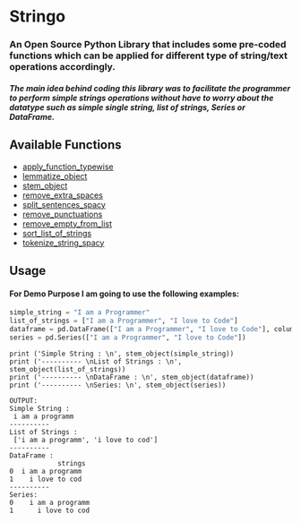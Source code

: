 # Stringo

### An Open Source Python Library that includes some pre-coded functions which can be applied for different type of string/text operations accordingly.

##### The main idea behind coding this library was to facilitate the programmer to perform simple strings operations without have to worry about the datatype such as simple single string, list of strings, Series or DataFrame. 


## Available Functions

* [apply_function_typewise](#apply_function_typewise)
* [lemmatize_object](#lemmatize_object)
* [stem_object](#stem_object)
* [remove_extra_spaces](#remove_extra_spaces)
* [split_sentences_spacy](#split_sentences_spacy)
* [remove_punctuations](#remove_punctuations)
* [remove_empty_from_list](#remove_empty_from_list)
* [sort_list_of_strings](#sort_list_of_strings)
* [tokenize_string_spacy](#tokenize_string_spacy)

## Usage

#### For Demo Purpose I am going to use the following examples:

```python
simple_string = "I am a Programmer"
list_of_strings = ["I am a Programmer", "I love to Code"]
dataframe = pd.DataFrame(["I am a Programmer", "I love to Code"], columns=['strings'])
series = pd.Series(["I am a Programmer", "I love to Code"])
```

```
print ('Simple String : \n', stem_object(simple_string))
print ('---------- \nList of Strings : \n', stem_object(list_of_strings))
print ('---------- \nDataFrame : \n', stem_object(dataframe))
print ('---------- \nSeries: \n', stem_object(series))

OUTPUT:
Simple String : 
 i am a programm
---------- 
List of Strings : 
 ['i am a programm', 'i love to cod']
---------- 
DataFrame : 
            strings
0  i am a programm
1    i love to cod
---------- 
Series: 
0    i am a programm
1      i love to cod

```
